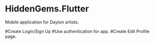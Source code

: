 # HiddenGems.Flutter

Mobile application for Dayton artists.

#Create Login/Sign Up
#Use authentication for app.
#Create Edit Profile page.